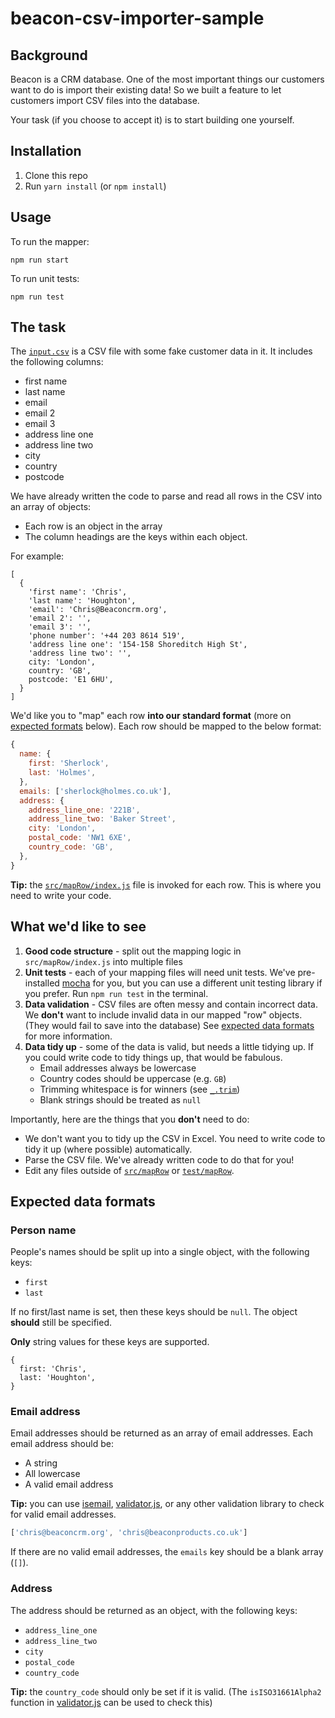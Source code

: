 # beacon-csv-importer-sample

## Background

Beacon is a CRM database. One of the most important things our customers want to do is import their existing data! So we built a feature to let customers import CSV files into the database.

Your task (if you choose to accept it) is to start building one yourself.


## Installation

1. Clone this repo
2. Run `yarn install` (or `npm install`)

## Usage

To run the mapper:

```
npm run start
```

To run unit tests:

```
npm run test
```

## The task

The [`input.csv`](./input.csv) is a CSV file with some fake customer data in it. It includes the following columns:

* first name
* last name
* email
* email 2
* email 3
* address line one
* address line two
* city 
* country
* postcode

We have already written the code to parse and read all rows in the CSV into an array of objects:

* Each row is an object in the array
* The column headings are the keys within each object.

For example:

```
[
  {
    'first name': 'Chris',
    'last name': 'Houghton',
    'email': 'Chris@Beaconcrm.org',
    'email 2': '',
    'email 3': '',
    'phone number': '+44 203 8614 519',
    'address line one': '154-158 Shoreditch High St',
    'address line two': '',
    city: 'London',
    country: 'GB',
    postcode: 'E1 6HU',
  }
]
```

We'd like you to "map" each row **into our standard format** (more on [expected formats](#expected-data-formats) below). Each row should be mapped to the below format:

```js
{
  name: {
    first: 'Sherlock',
    last: 'Holmes',
  },
  emails: ['sherlock@holmes.co.uk'],
  address: {
    address_line_one: '221B',
    address_line_two: 'Baker Street',
    city: 'London',
    postal_code: 'NW1 6XE',
    country_code: 'GB',
  },
}
```

__Tip:__ the [`src/mapRow/index.js`](./src/mapRow/index.js) file is invoked for each row. This is where you need to write your code.


## What we'd like to see

1. **Good code structure** - split out the mapping logic in `src/mapRow/index.js` into multiple files
2. **Unit tests** - each of your mapping files will need unit tests. We've pre-installed [mocha](https://mochajs.org/) for you, but you can use a different unit testing library if you prefer. Run `npm run test` in the terminal.
3. **Data validation** - CSV files are often messy and contain incorrect data. We __don't__ want to include invalid data in our mapped "row" objects. (They would fail to save into the database) See [expected data formats](#expected-data-formats) for more information.
4. **Data tidy up** - some of the data is valid, but needs a little tidying up. If you could write code to tidy things up, that would be fabulous.
    * Email addresses always be lowercase
    * Country codes should be uppercase (e.g. `GB`)
    * Trimming whitespace is for winners (see [`_.trim`](https://lodash.com/docs/4.17.15#trim))
    * Blank strings should be treated as `null`

Importantly, here are the things that you __don't__ need to do:

* We don't want you to tidy up the CSV in Excel. You need to write code to tidy it up (where possible) automatically.
* Parse the CSV file. We've already written code to do that for you!
* Edit any files outside of [`src/mapRow`](./src/mapRow) or [`test/mapRow`](./test/mapRow).


## Expected data formats

### Person name

People's names should be split up into a single object, with the following keys:

* `first`
* `last`

If no first/last name is set, then these keys should be `null`. The object **should** still be specified.

**Only** string values for these keys are supported.

```
{
  first: 'Chris',
  last: 'Houghton',
}
```

### Email address

Email addresses should be returned as an array of email addresses. Each email address should be:

* A string
* All lowercase
* A valid email address

__Tip:__ you can use [isemail](https://www.npmjs.com/package/isemail), [validator.js](https://www.npmjs.com/package/validator), or any other validation library to check for valid email addresses.

```js
['chris@beaconcrm.org', 'chris@beaconproducts.co.uk']
```

If there are no valid email addresses, the `emails` key should be a blank array (`[]`).

### Address

The address should be returned as an object, with the following keys:

* `address_line_one`
* `address_line_two`
* `city`
* `postal_code`
* `country_code`

__Tip:__ the `country_code` should only be set if it is valid. (The `isISO31661Alpha2` function in [validator.js](https://www.npmjs.com/package/validator) can be used to check this)
